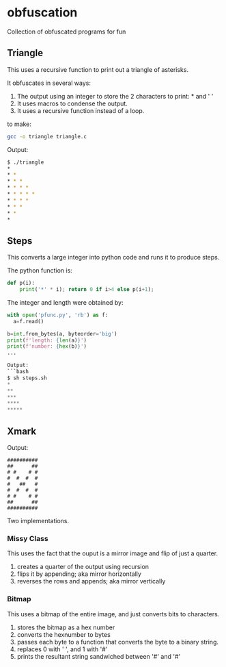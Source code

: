# obfuscation
Collection of obfuscated programs for fun

## Triangle

This uses a recursive function to print out a triangle of asterisks.

It obfuscates in several ways:

 1. The output using an integer to store the 2 characters to print: * and ' '
 2. It uses macros to condense the output.
 3. It uses a recursive function instead of a loop.

to make:
```bash
gcc -o triangle triangle.c
```

Output:
```bash
$ ./triangle
*
* *
* * *
* * * *
* * * * *
* * * *
* * *
* *
*
```

## Steps

This converts a large integer into python code and runs it to produce steps.

The python function is:

```python
def p(i):
    print('*' * i); return 0 if i>4 else p(i+1);
```

The integer and length were obtained by:

```python
with open('pfunc.py', 'rb') as f:
  a=f.read()

b=int.from_bytes(a, byteorder='big')
print(f'length: {len(a)}')
print(f'number: {hex(b)}')
...

Output:
```bash
$ sh steps.sh
*
**
***
****
*****
```

## Xmark

Output:
```
##########
##      ##
# #    # #
#  #  #  #
#   ##   #
#  #  #  #
# #    # #
##      ##
##########
```

Two implementations.

### Missy Class

This uses the fact that the ouput is a mirror image and flip of just a quarter.

1. creates a quarter of the output using recursion
2. flips it by appending; aka mirror horizontally
3. reverses the rows and appends; aka mirror vertically

### Bitmap

This uses a bitmap of the entire image, and just converts bits to characters.

1. stores the bitmap as a hex number
2. converts the hexnumber to bytes
3. passes each byte to a function that converts the byte to a binary string.
4. replaces 0 with ' ', and 1 with '#'
5. prints the resultant string sandwiched between '#' and '#'
